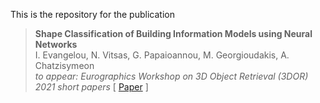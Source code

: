 This is the repository for the publication

> __Shape Classification of Building Information Models using Neural Networks__  
> I. Evangelou, N. Vitsas, G. Papaioannou, M. Georgioudakis, A. Chatzisymeon<br />
> _to appear: Eurographics Workshop on 3D Object Retrieval (3DOR) 2021 short papers_
> [ [Paper](http://graphics.cs.aueb.gr/graphics/docs/papers/BIM3DOR.pdf) ]
